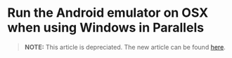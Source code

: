 <properties
   pageTitle="Run the Android emulator on OSX when using Windows in Parallels | Cordova"
   description="description"
   services="na"
   documentationCenter=""
   authors="Mikejo5000"
   tags=""/>
<tags
   ms.service="na"
   ms.devlang="javascript"
   ms.topic="article"
   ms.tgt_pltfrm="mobile-multiple"
   ms.workload="na"
   ms.date="09/10/2015"
   ms.author="mikejo"/>


# Run the Android emulator on OSX when using Windows in Parallels

> **NOTE:** This article is depreciated. The new article can be found [here](/articles/debug-and-test/run-android-emulator-on-osx-using-parallels.md).
